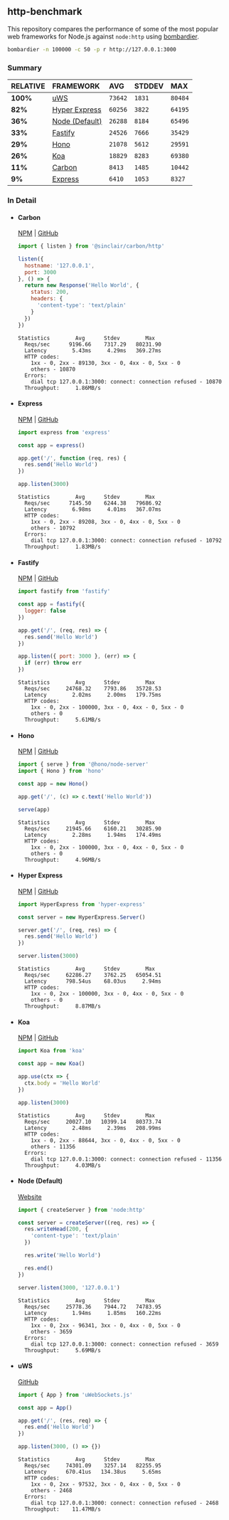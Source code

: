 ## http-benchmark

This repository compares the performance of some of the most popular web frameworks for Node.js against `node:http` using [bombardier](https://github.com/codesenberg/bombardier).

```bash
bombardier -n 100000 -c 50 -p r http://127.0.0.1:3000
```

### Summary

| RELATIVE | FRAMEWORK | AVG | STDDEV | MAX |
| :--- | :--- | :--- | :--- | :--- |
| **100%** | [uWS](#uws) | `73642` | `1831` | `80484` |
| **82%** | [Hyper Express](#hyper-express) | `60256` | `3822` | `64195` |
| **36%** | [Node (Default)](#node-default) | `26288` | `8184` | `65496` |
| **33%** | [Fastify](#fastify) | `24526` | `7666` | `35429` |
| **29%** | [Hono](#hono) | `21078` | `5612` | `29591` |
| **26%** | [Koa](#koa) | `18829` | `8283` | `69380` |
| **11%** | [Carbon](#carbon) | `8413` | `1485` | `10442` |
| **9%** | [Express](#express) | `6410` | `1053` | `8327` |


### In Detail

- #### Carbon
  [NPM](https://npmjs.com/@sinclair/carbon) | [GitHub](https://github.com/sinclairzx81/carbon)
  ```js
  import { listen } from '@sinclair/carbon/http'

  listen({
    hostname: '127.0.0.1',
    port: 3000
  }, () => {
    return new Response('Hello World', {
      status: 200,
      headers: {
        'content-type': 'text/plain'
      }
    })
  })
  ```

  ```
  Statistics        Avg      Stdev        Max
    Reqs/sec      9196.66    7317.29   80231.90
    Latency        5.43ms     4.29ms   369.27ms
    HTTP codes:
      1xx - 0, 2xx - 89130, 3xx - 0, 4xx - 0, 5xx - 0
      others - 10870
    Errors:
      dial tcp 127.0.0.1:3000: connect: connection refused - 10870
    Throughput:     1.86MB/s
  ```

- #### Express
  [NPM](https://npmjs.com/express) | [GitHub](https://github.com/expressjs/express)
  ```js
  import express from 'express'

  const app = express()

  app.get('/', function (req, res) {
    res.send('Hello World')
  })

  app.listen(3000)
  ```

  ```
  Statistics        Avg      Stdev        Max
    Reqs/sec      7145.50    6244.38   79686.92
    Latency        6.98ms     4.01ms   367.07ms
    HTTP codes:
      1xx - 0, 2xx - 89208, 3xx - 0, 4xx - 0, 5xx - 0
      others - 10792
    Errors:
      dial tcp 127.0.0.1:3000: connect: connection refused - 10792
    Throughput:     1.83MB/s
  ```

- #### Fastify
  [NPM](https://npmjs.com/fastify) | [GitHub](https://github.com/fastify/fastify)
  ```js
  import fastify from 'fastify'

  const app = fastify({
    logger: false
  })

  app.get('/', (req, res) => {
    res.send('Hello World')
  })

  app.listen({ port: 3000 }, (err) => {
    if (err) throw err
  })
  ```

  ```
  Statistics        Avg      Stdev        Max
    Reqs/sec     24768.32    7793.86   35728.53
    Latency        2.02ms     2.00ms   179.75ms
    HTTP codes:
      1xx - 0, 2xx - 100000, 3xx - 0, 4xx - 0, 5xx - 0
      others - 0
    Throughput:     5.61MB/s
  ```

- #### Hono
  [NPM](https://npmjs.com/hono) | [GitHub](https://github.com/honojs/hono)
  ```js
  import { serve } from '@hono/node-server'
  import { Hono } from 'hono'

  const app = new Hono()

  app.get('/', (c) => c.text('Hello World'))

  serve(app)
  ```

  ```
  Statistics        Avg      Stdev        Max
    Reqs/sec     21945.66    6160.21   30285.90
    Latency        2.28ms     1.94ms   174.49ms
    HTTP codes:
      1xx - 0, 2xx - 100000, 3xx - 0, 4xx - 0, 5xx - 0
      others - 0
    Throughput:     4.96MB/s
  ```

- #### Hyper Express
  [NPM](https://npmjs.com/hyper-express) | [GitHub](https://github.com/kartikk221/hyper-express)
  ```js
  import HyperExpress from 'hyper-express'

  const server = new HyperExpress.Server()

  server.get('/', (req, res) => {
    res.send('Hello World')
  })

  server.listen(3000)
  ```

  ```
  Statistics        Avg      Stdev        Max
    Reqs/sec     62286.27    3762.25   65054.51
    Latency      798.54us    68.03us     2.94ms
    HTTP codes:
      1xx - 0, 2xx - 100000, 3xx - 0, 4xx - 0, 5xx - 0
      others - 0
    Throughput:     8.87MB/s
  ```

- #### Koa
  [NPM](https://npmjs.com/koa) | [GitHub](https://github.com/koajs/koa)
  ```js
  import Koa from 'koa'

  const app = new Koa()

  app.use(ctx => {
    ctx.body = 'Hello World'
  })

  app.listen(3000)
  ```

  ```
  Statistics        Avg      Stdev        Max
    Reqs/sec     20027.10   10399.14   80373.74
    Latency        2.48ms     2.39ms   208.99ms
    HTTP codes:
      1xx - 0, 2xx - 88644, 3xx - 0, 4xx - 0, 5xx - 0
      others - 11356
    Errors:
      dial tcp 127.0.0.1:3000: connect: connection refused - 11356
    Throughput:     4.03MB/s
  ```

- #### Node (Default)
  [Website](https://nodejs.org/api/http.html)
  ```js
  import { createServer } from 'node:http'

  const server = createServer((req, res) => {
    res.writeHead(200, {
      'content-type': 'text/plain'
    })

    res.write('Hello World')

    res.end()
  })

  server.listen(3000, '127.0.0.1')
  ```

  ```
  Statistics        Avg      Stdev        Max
    Reqs/sec     25778.36    7944.72   74783.95
    Latency        1.94ms     1.85ms   160.22ms
    HTTP codes:
      1xx - 0, 2xx - 96341, 3xx - 0, 4xx - 0, 5xx - 0
      others - 3659
    Errors:
      dial tcp 127.0.0.1:3000: connect: connection refused - 3659
    Throughput:     5.69MB/s
  ```

- #### uWS
  [GitHub](https://github.com/uNetworking/uWebSockets.js)
  ```js
  import { App } from 'uWebSockets.js'

  const app = App()

  app.get('/', (res, req) => {
    res.end('Hello World')
  })

  app.listen(3000, () => {})
  ```

  ```
  Statistics        Avg      Stdev        Max
    Reqs/sec     74301.09    3257.14   82255.95
    Latency      670.41us   134.38us     5.65ms
    HTTP codes:
      1xx - 0, 2xx - 97532, 3xx - 0, 4xx - 0, 5xx - 0
      others - 2468
    Errors:
      dial tcp 127.0.0.1:3000: connect: connection refused - 2468
    Throughput:    11.47MB/s
  ```


